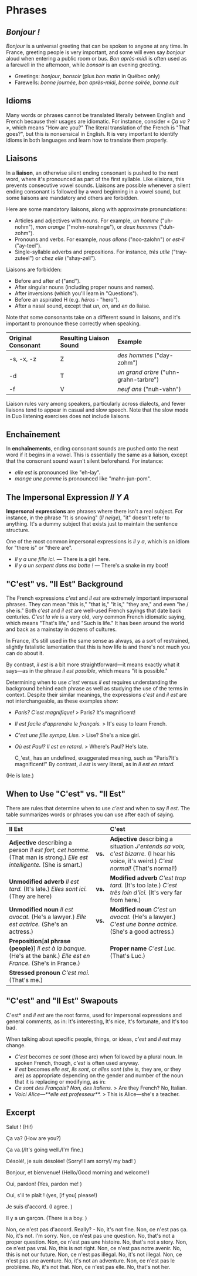 # Phrases

## _Bonjour !_

_Bonjour_ is a universal greeting that can be spoken to anyone at any time. In France, greeting people is very important, and some will even say _bonjour_ aloud when entering a public room or bus. _Bon après-midi_ is often used as a farewell in the afternoon, while _bonsoir_ is an evening greeting.

* Greetings: _bonjour_, _bonsoir_ \(plus _bon matin_ in Québec only\)
* Farewells: _bonne journée_, _bon après-midi_, _bonne soirée_, _bonne nuit_

## Idioms

Many words or phrases cannot be translated literally between English and French because their usages are idiomatic. For instance, consider _« Ça va ? »_, which means "How are you?" The literal translation of the French is "That goes?", but this is nonsensical in English. It is very important to identify idioms in both languages and learn how to translate them properly.

## Liaisons

In a **liaison**, an otherwise silent ending consonant is pushed to the next word, where it's pronounced as part of the first syllable. Like elisions, this prevents consecutive vowel sounds. Liaisons are possible whenever a silent ending consonant is followed by a word beginning in a vowel sound, but some liaisons are mandatory and others are forbidden.

Here are some mandatory liaisons, along with approximate pronunciations:

* Articles and adjectives with nouns. For example, _un homme_ \("uh-nohm"\), _mon orange_ \("mohn-norahnge"\), or _deux hommes_ \("duh-zohm"\).
* Pronouns and verbs. For example, _nous allons_ \("noo-zalohn"\) or _est-il_ \("ay-teel"\).
* Single-syllable adverbs and prepositions. For instance, _très utile_ \("tray-zuteel"\) or _chez elle_ \("shay-zell"\).

Liaisons are forbidden:

* Before and after _et_ \("and"\).
* After singular nouns \(including proper nouns and names\).
* After inversions \(which you'll learn in "Questions"\).
* Before an aspirated H \(e.g. _héros_ - "hero"\).
* After a nasal sound, except that _un_, _on_, and _en_ do liaise.

Note that some consonants take on a different sound in liaisons, and it's important to pronounce these correctly when speaking.

| Original Consonant | Resulting Liaison Sound | Example |
| :--- | :--- | :--- |
| -s, -x, -z | Z | _des hommes_ \("day-zohm"\) |
| -d | T | _un grand arbre_ \("uhn-grahn-tarbre"\) |
| -f | V | _neuf ans_ \("nuh-vahn"\) |

Liaison rules vary among speakers, particularly across dialects, and fewer liaisons tend to appear in casual and slow speech. Note that the slow mode in Duo listening exercises does not include liaisons.

## Enchaînement

In **enchaînements**, ending consonant sounds are pushed onto the next word if it begins in a vowel. This is essentially the same as a liaison, except that the consonant sound wasn't silent beforehand. For instance:

* _elle est_ is pronounced like "eh-lay".
* _mange une pomme_ is pronounced like "mahn-jun-pom".

## The Impersonal Expression _Il Y A_

**Impersonal expressions** are phrases where there isn't a real subject. For instance, in the phrase "It is snowing" \(_Il neige_\), "it" doesn't refer to anything. It's a dummy subject that exists just to maintain the sentence structure.

One of the most common impersonal expressions is _il y a_, which is an idiom for "there is" or "there are".

* _Il y a une fille ici._ — There is a girl here.
* _Il y a un serpent dans ma botte !_ — There's a snake in my boot!

## "C'est" vs. "Il Est" Background

The French expressions _c'est_ and _il est_ are extremely important impersonal phrases. They can mean "this is," "that is," "it is," "they are," and even "he / she is." Both _c'est_ and _il est_ are well-used French sayings that date back centuries. _C'est la vie_ is a very old, very common French idiomatic saying, which means "That's life," and "Such is life." It has been around the world and back as a mainstay in dozens of cultures.

In France, it's still used in the same sense as always, as a sort of restrained, slightly fatalistic lamentation that this is how life is and there's not much you can do about it.

By contrast, _il est_ is a bit more straightforward—it means exactly what it says—as in the phrase _il est possible_, which means "it is possible."

Determining when to use _c'est_ versus _il est_ requires understanding the background behind each phrase as well as studying the use of the terms in context. Despite their similar meanings, the expressions _c'est_ and _il est_ are not interchangeable, as these examples show:

* _Paris? C'est magnifique!_ &gt; Paris? It's magnificent!
* _Il est facile d'apprendre le français._ &gt; It's easy to learn French.
* _C'est une fille sympa, Lise._ &gt; Lise? She's a nice girl.
* _Où est Paul? Il est en retard._ &gt; Where's Paul? He's late.

  C_'est_ has an undefined, exaggerated meaning, such as "Paris?It's magnificent!" By contrast, _il est_ is very literal, as in _Il est en retard._

\(He is late.\)

## When to Use "C'est" vs. "Il Est"

There are rules that determine when to use _c'est_ and when to say _Il est_. The table summarizes words or phrases you can use after each of saying.

| **Il Est** |  | **C'est** |
| :--- | :--- | :--- |
| **Adjective** describing a person _Il est fort, cet homme._ \(That man is strong.\) _Elle est intelligente._ \(She is smart.\) | **vs.** | **Adjective** describing a situation _J'entends sa voix, c'est bizarre._ \(I hear his voice, it's weird.\) _C'est normal!_ \(That's normal!\) |
| **Unmodified adverb** _Il est tard._ \(It's late.\) _Elles sont ici._ \(They are here\) | **vs.** | **Modified adverb** _C'est trop tard._ \(It's too late.\) _C'est très loin d'ici._ \(It's very far from here.\) |
| **Unmodified noun** _Il est avocat._ \(He's a lawyer.\) _Elle est actrice._ \(She's an actress.\) | **vs.** | **Modified noun** _C'est un avocat._ \(He's a lawyer.\) _C'est une bonne actrice._ \(She's a good actress.\) |
| **Preposition**\[**al phrase \(people\)**\] _Il est à la banque._ \(He's at the bank.\) _Elle est en France._ \(She's in France.\) |  | **Proper name** _C'est Luc._ \(That's Luc.\) |
| **Stressed pronoun** _C'est moi._ \(That's me.\) |  |  |

## "C'est" and "Il Est" Swapouts

C'est\* and _il est_ are the root forms, used for impersonal expressions and general comments, as in: It's interesting, It's nice, It's fortunate, and It's too bad.

When talking about specific people, things, or ideas, _c'est_ and _il est_ may change.

* _C'est_ becomes _ce_ _sont_ \(those are\) when followed by a plural noun. In spoken French, though, _c'est_ is often used anyway.
* _Il est_ becomes _elle_ _est_, _ils_ _sont_, or _elles_ _sont_ \(she is, they are, or they are\) as appropriate depending on the gender and number of the noun that it is replacing or modifying, as in:
* _Ce_ _sont_ _des Français? Non, des Italiens._ &gt; Are they French? No, Italian.
* _Voici Alice—\*\*elle_ _est_ _professeur\*\*._ &gt; This is Alice—she's a teacher.

## Excerpt

Salut ! \(Hi!\)

Ça va? \(How are you?\)

Ça va.\(/It's going well./I'm fine.\)

Désolé!, je suis désolée! \(Sorry! I am sorry!/ my bad! \)

Bonjour, et bienvenue! \(Hello/Good morning and welcome!\)

Oui, pardon! \(Yes, pardon me! \)

Oui, s'il te plaît ! \(yes, \[if you\] please!\)

Je suis d'accord. \(I agree. \)

Il y a un garçon. \(There is a boy. \)

Non, ce n'est pas d'accord. Really? - No, it's not fine. Non, ce n'est pas ça. No, it's not. I'm sorry. Non, ce n'est pas une question. No, that's not a proper question. Non, ce n'est pas une histoire. No, that's not a story. Non, ce n'est pas vrai. No, this is not right. Non, ce n'est pas notre avenir. No, this is not our future. Non, ce n'est pas illégal. No, it's not illegal. Non, ce n'est pas une aventure. No, it's not an adventure. Non, ce n'est pas le problème. No, it's not that. Non, ce n'est pas elle. No, that's not her.

